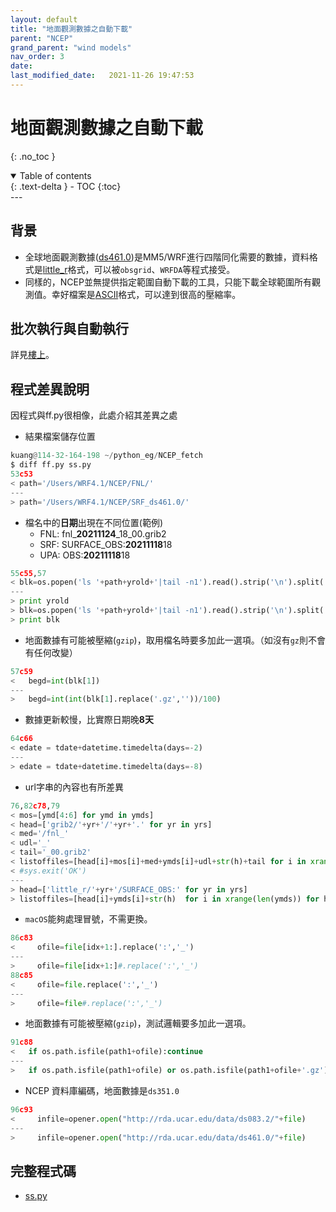 ```yaml
---
layout: default
title: "地面觀測數據之自動下載"
parent: "NCEP"
grand_parent: "wind models"
nav_order: 3
date:               
last_modified_date:   2021-11-26 19:47:53
---
```


# 地面觀測數據之自動下載 

{: .no_toc }

<details open markdown="block">
  <summary>
    Table of contents
  </summary>
  {: .text-delta }
- TOC
{:toc}
</details>
---

## 背景
- 全球地面觀測數據([ds461.0](https://rda.ucar.edu/datasets/ds461.0/#!description))是MM5/WRF進行四階同化需要的數據，資料格式是[little_r](https://www2.mmm.ucar.edu/wrf/users/wrfda/OnlineTutorial/Help/littler.html)格式，可以被`obsgrid`、`WRFDA`等程式接受。
- 同樣的，NCEP並無提供指定範圍自動下載的工具，只能下載全球範圍所有觀測值。幸好檔案是[ASCII](https://zh.wikipedia.org/wiki/ASCII)格式，可以達到很高的壓縮率。

## 批次執行與自動執行
詳見[樓上](https://sinotec2.github.io/jtd/docs/wind_models/NCEP/)。

## 程式差異說明
因程式與ff.py很相像，此處介紹其差異之處
- 結果檔案儲存位置

```python
kuang@114-32-164-198 ~/python_eg/NCEP_fetch
$ diff ff.py ss.py
53c53
< path='/Users/WRF4.1/NCEP/FNL/'
---
> path='/Users/WRF4.1/NCEP/SRF_ds461.0/'
```

- 檔名中的**日期**出現在不同位置(範例)
  - FNL: fnl_**20211124**_18_00.grib2
  - SRF: SURFACE_OBS:**20211118**18
  - UPA: OBS:**20211118**18

```python
55c55,57
< blk=os.popen('ls '+path+yrold+'|tail -n1').read().strip('\n').split('_')
---
> print yrold
> blk=os.popen('ls '+path+yrold+'|tail -n1').read().strip('\n').split('_')[-1].split(':')
> print blk
```

- 地面數據有可能被壓縮(`gzip`)，取用檔名時要多加此一選項。（如沒有`gz`則不會有任何改變）

```python
57c59
<   begd=int(blk[1])
---
>   begd=int(int(blk[1].replace('.gz',''))/100)
```

- 數據更新較慢，比實際日期晚**8天**

```python
64c66
< edate = tdate+datetime.timedelta(days=-2)
---
> edate = tdate+datetime.timedelta(days=-8)
```

- url字串的內容也有所差異

```python
76,82c78,79
< mos=[ymd[4:6] for ymd in ymds]
< head=['grib2/'+yr+'/'+yr+'.' for yr in yrs]
< med='/fnl_'
< udl='_'
< tail='_00.grib2'
< listoffiles=[head[i]+mos[i]+med+ymds[i]+udl+str(h)+tail for i in xrange(len(ymds)) for h in ['00','06','12','18']]
< #sys.exit('OK')
---
> head=['little_r/'+yr+'/SURFACE_OBS:' for yr in yrs]
> listoffiles=[head[i]+ymds[i]+str(h)  for i in xrange(len(ymds)) for h in ['00','06','12','18']]
```

- `macOS`能夠處理冒號，不需更換。

```python
86c83
<     ofile=file[idx+1:].replace(':','_')
---
>     ofile=file[idx+1:]#.replace(':','_')
88c85
<     ofile=file.replace(':','_')
---
>     ofile=file#.replace(':','_')
```

- 地面數據有可能被壓縮(`gzip`)，測試邏輯要多加此一選項。

```python
91c88
<   if os.path.isfile(path1+ofile):continue
---
>   if os.path.isfile(path1+ofile) or os.path.isfile(path1+ofile+'.gz') :continue
```

- NCEP 資料庫編碼，地面數據是`ds351.0`

```python
96c93
<     infile=opener.open("http://rda.ucar.edu/data/ds083.2/"+file)
---
>     infile=opener.open("http://rda.ucar.edu/data/ds461.0/"+file)

```

## 完整程式碼
- [ss.py](https://raw.githubusercontent.com/sinotec2/python_eg/master/NCEP_fetch/ss.py)
